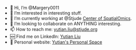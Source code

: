 - 👋 Hi, I’m @Margery0011
- 👀 I’m interested in interesting stuff.
- 🌱 I’m currently working at @Stjude [Center of SpatialOmics](https://www.stjude.org/research/why-st-jude/shared-resources/spatial-omics.html).
- 💞️ I’m looking to collaborate on ANYTHING interesting.
- 📫 How to reach me: yutian.liu@stjude.org
- 🆕 Find me on Linkedln: [Yutian Liu](https://www.linkedin.com/in/margery-yutian-liu-a612b021a/)
- 🥰 Personal website: [Yutian's Personal Space](https://yutianlcom.wordpress.com/)

<!---
Margery0011/Margery0011 is a ✨ special ✨ repository because its `README.md` (this file) appears on your GitHub profile.
You can click the Preview link to take a look at your changes.
--->
